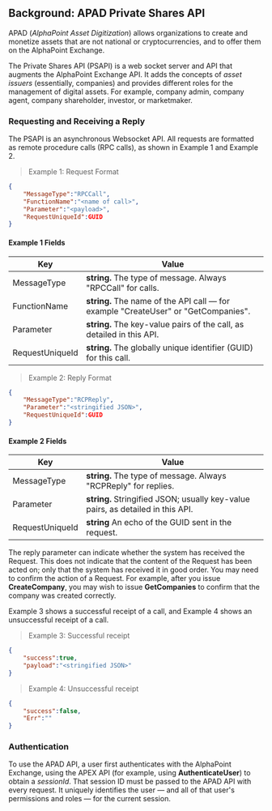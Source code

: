 ## Background: APAD Private Shares API

APAD (*AlphaPoint Asset Digitization*) allows organizations to create and monetize assets that are not national or cryptocurrencies, and to offer them on the AlphaPoint Exchange.

The Private Shares API (PSAPI) is a web socket server and API that augments the AlphaPoint Exchange API. It adds the concepts of *asset issuers* (essentially, companies) and provides different roles for the management of digital assets. For example, company admin, company agent, company shareholder, investor, or marketmaker.

### Requesting and Receiving a Reply

The PSAPI is an asynchronous Websocket API. All requests are formatted as remote procedure calls (RPC calls), as shown in Example 1 and Example 2.

> Example 1: Request Format

```json
{
    "MessageType":"RPCCall",
    "FunctionName":"<name of call>",
    "Parameter":"<payload>",
    "RequestUniqueId":GUID
}
```

#### Example 1 Fields

| Key             | Value                                                        |
| --------------- | ------------------------------------------------------------ |
| MessageType     | **string.** The type of message. Always "RPCCall" for calls. |
| FunctionName    | **string.** The name of the API call &mdash; for example "CreateUser" or "GetCompanies". |
| Parameter       | **string.** The key-value pairs of the call, as detailed in this API. |
| RequestUniqueId | **string.** The globally unique identifier (GUID) for this call. |

> Example 2: Reply Format

```json
{
    "MessageType":"RCPReply",
    "Parameter":"<stringified JSON>",
    "RequestUniqueId":GUID
}
```

#### Example 2 Fields

| Key             | Value                                                        |
| --------------- | ------------------------------------------------------------ |
| MessageType     | **string.** The type of message. Always "RCPReply" for replies. |
| Parameter       | **string.** Stringified JSON; usually key-value pairs, as detailed in this API. |
| RequestUniqueId | **string** An echo of the GUID sent in the request.          |

The reply parameter can indicate whether the system has received the Request. This does not indicate that the content of the Request has been acted on; only that the system has received it in good order. You may need to confirm the action of a Request. For example, after you issue **CreateCompany**, you may wish to issue **GetCompanies** to confirm that the company was created correctly. 

Example 3 shows a successful receipt of a call, and Example 4 shows an unsuccessful receipt of a call.

> Example 3: Successful receipt

```json
{
    "success":true,
    "payload":"<stringified JSON>"
}
```

> Example 4: Unsuccessful receipt

```json
{
    "success":false,
    "Err":""
}
```

### Authentication

To use the APAD API, a user first authenticates with the AlphaPoint Exchange, using the APEX API (for example, using **AuthenticateUser**) to obtain a *sessionId*. That session ID must be passed to the APAD API with every request. It uniquely identifies the user &mdash; and all of that user's permissions and roles &mdash; for the current session.
